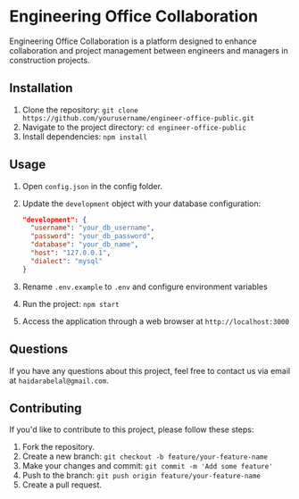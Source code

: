 # Engineering Office Collaboration

Engineering Office Collaboration is a platform designed to enhance collaboration and project management between engineers and managers in construction projects.

## Installation

1. Clone the repository: `git clone https://github.com/yourusername/engineer-office-public.git`
2. Navigate to the project directory: `cd engineer-office-public`
3. Install dependencies: `npm install`

## Usage

1. Open `config.json` in the config folder.
2. Update the `development` object with your database configuration:
   
   ```json
   "development": {
     "username": "your_db_username",
     "password": "your_db_password",
     "database": "your_db_name",
     "host": "127.0.0.1",
     "dialect": "mysql"
   }
3. Rename `.env.example` to `.env` and configure environment variables 
4. Run the project: `npm start`
5. Access the application through a web browser at `http://localhost:3000`

## Questions

If you have any questions about this project, feel free to contact us via email at `haidarabelal@gmail.com`.

## Contributing

If you'd like to contribute to this project, please follow these steps:

1. Fork the repository.
2. Create a new branch: `git checkout -b feature/your-feature-name`
3. Make your changes and commit: `git commit -m 'Add some feature'`
4. Push to the branch: `git push origin feature/your-feature-name`
5. Create a pull request.
